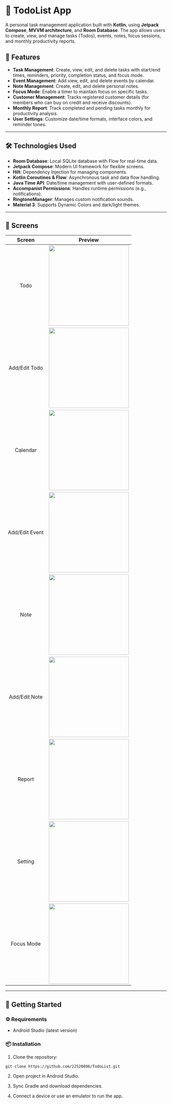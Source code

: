 # 📅 TodoList App

A personal task management application built with **Kotlin**, using **Jetpack Compose**, **MVVM architecture**, and **Room Database**. The app allows users to create, view, and manage tasks (Todos), events,  notes, focus sessions, and monthly productivity reports.


## 📌 Features
- **Task Management**: Create, view, edit, and delete tasks with start/end times, reminders, priority, completion status, and focus mode.
- **Event Management**: Add view, edit, and delete events by calendar.
- **Note Management**: Create, edit, and delete personal notes.
- **Focus Mode**: Enable a timer to maintain focus on specific tasks.
- **Customer Management**: Tracks registered customer details (for members who can buy on credit and receive discounts).
- **Monthly Report**: Track completed and pending tasks monthly for productivity analysis.
- **User Settings**: Customize date/time formats, interface colors, and reminder tones.

---

## 🛠️ Technologies Used
- **Room Database**: Local SQLite database with Flow for real-time data.
- **Jetpack Compose**: Modern UI framework for flexible screens.
- **Hilt**: Dependency Injection for managing components.
- **Kotlin Coroutines & Flow**: Asynchronous task and data flow handling.
- **Java Time API**: Date/time management with user-defined formats.
- **Accompanist Permissions**: Handles runtime permissions (e.g., notifications).
- **RingtoneManager**: Manages custom notification sounds.
- **Material 3**: Supports Dynamic Colors and dark/light themes.

---

## 📱 Screens
<div align="center">

<table style="width: 100%; border-collapse: collapse; text-align: center;">
  <thead>
    <tr>
      <th>Screen</th>
      <th>Preview</th>
    </tr>
  </thead>
  <tbody>
    <tr>
      <td>Todo</td>
      <td><img src="assets/todo.jpg" width="250"/></td>
    </tr>
    <tr>
      <td>Add/Edit Todo</td>
      <td><img src="assets/addTodo.jpg" width="250"/></td>
    </tr>
    <tr>
      <td>Calendar</td>
      <td><img src="assets/event.jpg" width="250"/></td>
    </tr>
    <tr>
      <td>Add/Edit Event</td>
      <td><img src="assets/addEvent.jpg" width="250"/></td>
    </tr>
    <tr>
      <td>Note</td>
      <td><img src="assets/note.jpg" width="250"/></td>
    </tr>
    <tr>
      <td>Add/Edit Note</td>
      <td><img src="assets/addNote.jpg" width="250"/></td>
    </tr>
    <tr>
      <td>Report</td>
      <td><img src="assets/report.jpg" width="250"/></td>
    </tr>
    <tr>
      <td>Setting</td>
      <td><img src="assets/setting.jpg" width="250"/></td>
    </tr>  
    <tr>
      <td>Focus Mode</td>
      <td><img src="assets/focus.jpg" width="250"/></td>
    </tr>  
    
  </tbody>
</table>
</div>

---

## 🚀 Getting Started

### ⚙️ Requirements
- Android Studio (latest version)

### 📦 Installation

1. Clone the repository:
```
git clone https://github.com/22520896/TodoList.git
```

2. Open project in Android Studio.

3. Sync Gradle and download dependencies.

4. Connect a device or use an emulator to run the app.
